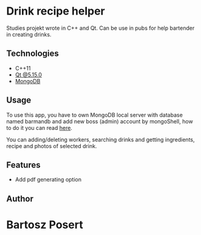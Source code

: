 # Drink recipe helper

Studies projekt wrote in C++ and Qt. Can be use in pubs for help bartender in creating drinks.

## Technologies

-   C++11
-   [Qt @5.15.0](https://www.qt.io/)
-   [MongoDB](https://www.mongodb.com/)

## Usage

To use this app, you have to own MongoDB local server with database named barmandb and add new boss (admin) account by mongoShell, how to do it you can read [here](https://docs.mongodb.com/manual/).

You can adding/deleting workers, searching drinks and getting ingredients, recipe and photos of selected drink.

## Features

-   Add pdf generating option

## Author

# Bartosz Posert
